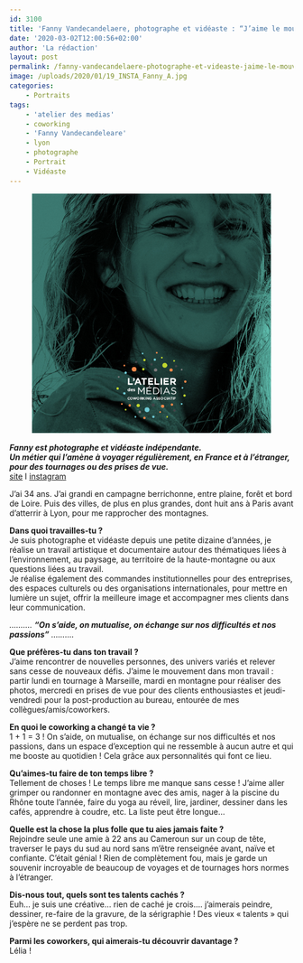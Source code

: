 ```yaml
---
id: 3100
title: 'Fanny Vandecandelaere, photographe et vidéaste : “J’aime le mouvement dans mon travail&#8230;”'
date: '2020-03-02T12:00:56+02:00'
author: 'La rédaction'
layout: post
permalink: /fanny-vandecandelaere-photographe-et-videaste-jaime-le-mouvement-dans-mon-travail/
image: /uploads/2020/01/19_INSTA_Fanny_A.jpg
categories:
    - Portraits
tags:
    - 'atelier des medias'
    - coworking
    - 'Fanny Vandecandeleare'
    - lyon
    - photographe
    - Portrait
    - Vidéaste
---
```


<figure class="wp-block-image"><img src="/uploads/2020/01/19_INSTA_Fanny_A.jpg" alt="Illustration"></figure>

***Fanny est photographe et vidéaste indépendante.***   
***Un métier qui l’amène à voyager régulièrement, en France et à l’étranger, pour des tournages ou des prises de vue.***   
[site](https://fannyvandecandelaere.com/) I [instagram](https://www.instagram.com/fannyvandecandelaere)

J’ai 34 ans. J’ai grandi en campagne berrichonne, entre plaine, forêt et bord de Loire. Puis des villes, de plus en plus grandes, dont huit ans à Paris avant d’atterrir à Lyon, pour me rapprocher des montagnes.

**Dans quoi travailles-tu ?**  
Je suis photographe et vidéaste depuis une petite dizaine d’années, je réalise un travail artistique et documentaire autour des thématiques liées à l’environnement, au paysage, au territoire de la haute-montagne ou aux questions liées au travail.   
Je réalise également des commandes institutionnelles pour des entreprises, des espaces culturels ou des organisations internationales, pour mettre en lumière un sujet, offrir la meilleure image et accompagner mes clients dans leur communication.

*……….* ***“On s’aide, on mutualise, on échange sur nos difficultés et nos passions”*** *……….*

**Que préfères-tu dans ton travail ?**   
J’aime rencontrer de nouvelles personnes, des univers variés et relever sans cesse de nouveaux défis. J’aime le mouvement dans mon travail : partir lundi en tournage à Marseille, mardi en montagne pour réaliser des photos, mercredi en prises de vue pour des clients enthousiastes et jeudi-vendredi pour la post-production au bureau, entourée de mes collègues/amis/coworkers.

**En quoi le coworking a changé ta vie ?**  
1 + 1 = 3 ! On s’aide, on mutualise, on échange sur nos difficultés et nos passions, dans un espace d’exception qui ne ressemble à aucun autre et qui me booste au quotidien ! Cela grâce aux personnalités qui font ce lieu.

**Qu’aimes-tu faire de ton temps libre ?**  
Tellement de choses ! Le temps libre me manque sans cesse ! J’aime aller grimper ou randonner en montagne avec des amis, nager à la piscine du Rhône toute l’année, faire du yoga au réveil, lire, jardiner, dessiner dans les cafés, apprendre à coudre, etc. La liste peut être longue…

**Quelle est la chose la plus folle que tu aies jamais faite ?**  
Rejoindre seule une amie à 22 ans au Cameroun sur un coup de tête, traverser le pays du sud au nord sans m’être renseignée avant, naïve et confiante. C’était génial ! Rien de complètement fou, mais je garde un souvenir incroyable de beaucoup de voyages et de tournages hors normes à l’étranger.

**Dis-nous tout, quels sont tes talents cachés ?**  
Euh… je suis une créative… rien de caché je crois…. j’aimerais peindre, dessiner, re-faire de la gravure, de la sérigraphie ! Des vieux « talents » qui j’espère ne se perdent pas trop.

**Parmi les coworkers, qui aimerais-tu découvrir davantage ?**  
Lélia !